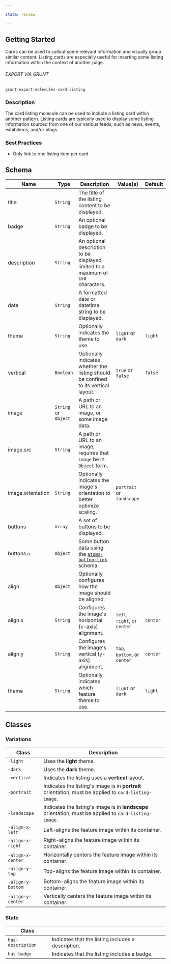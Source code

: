 ```yaml
---

state: review

---
```


## Getting Started

Cards can be used to callout some relevant information and visually group similar content. Listing cards are especially useful for inserting some listing information within the context of another page.

###### EXPORT VIA GRUNT

```
grunt export:molecules-card-listing
```


### Description

The card listing molecule can be used to include a listing card within another pattern. Listing cards are typically used to display some listing information sourced from one of our various feeds, such as news, events, exhibitions, and/or blogs.


### Best Practices

- Only link to one listing item per card


## Schema

| Name            | Type      | Description                                                                       | Value(s)                          | Default   |
|-----------------|-----------|-----------------------------------------------------------------------------------|-----------------------------------|-----------|
| title           | `String`  | The title of the listing content to be displayed.                                 |                                   |           |
| badge           | `String`  | An optional badge to be displayed.                                                |                                   |           |
| description     | `String`  | An optional description to be displayed, limited to a maximum of `150` characters.|                                   |           |
| date            | `String`  | A formatted date or datetime string to be displayed.                              |                                   |           |
| theme           | `String`  | Optionally indicates the theme to use.                                            | `light` or `dark`                 | `light`   |
| vertical        | `Boolean` | Optionally indicates whether the listing should be confined to its vertical layout.  | `true` or `false`              | `false`   |
| image           | `String` or `Object` | A path or URL to an image, or some image data.                         |                                   |           |
| image.src       | `String`  | A path or URL to an image, requires that `image` be in `Object` form.             |                                   |           |
| image.orientation | `String`  | Optionally indicates the image's orientation to better optimize scaling.        | `portrait` or `landscape`         |           |
| buttons         | `Array`   | A set of buttons to be displayed.                                                 |                                   |           |
| buttons.`n`     | `Object`  | Some button data using the [`atoms-button-link`][atoms-button-link] schema.       |                                   |           |
| align           | `Object`  | Optionally configures how the image should be aligned.                            |                                   |           |
| align.x         | `String`  | Configures the image's horizontal (`x`-axis) alignment.                           | `left`, `right`, or `center`      | `center`  |
| align.y         | `String`  | Configures the image's vertical (`y`-axis) alignment.                             | `top`, `bottom`, or `center`      | `center`  |
| theme           | `String`  | Optionally indicates which feature theme to use.                                  | `light` or `dark`                 | `light  ` |


## Classes

### Variations

| Class               | Description                                                                                             |
|---------------------|---------------------------------------------------------------------------------------------------------|
| `-light`            | Uses the **light** theme.                                                                               |
| `-dark`             | Uses the **dark** theme.                                                                                |
| `-vertical`         | Indicates the listing uses a **vertical** layout.                                                       |
| `-portrait`         | Indicates the listing's image is in **portrait** orientation, must be applied to `card-listing-image`.  |
| `-landscape`        | Indicates the listing's image is in **landscape** orientation, must be applied to `card-listing-image`. |
| `-align-x-left`     | Left-aligns the feature image within its container.                                                     |
| `-align-x-right`    | Right-aligns the feature image within its container.                                                    |
| `-align-x-center`   | Horizontally centers the feature image within its container.                                            |
| `-align-y-top`      | Top-aligns the feature image within its container.                                                      |
| `-align-y-bottom`   | Bottom-aligns the feature image within its container.                                                   |
| `-align-y-center`   | Vertically centers the feature image within its container.                                              |

### State

| Class             |                                                                 |
|-------------------|-----------------------------------------------------------------|
| `has-description` | Indicates that the listing includes a description.              |
| `has-badge`       | Indicates that the listing includes a badge.                    |

[atoms-button-link]: /patterns/20-atoms-buttons-01-button-link/20-atoms-buttons-01-button-link.html
